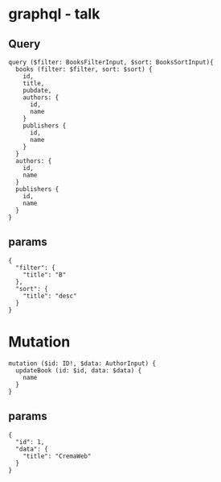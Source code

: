# graphql - talk

## Query

```gql
query ($filter: BooksFilterInput, $sort: BooksSortInput){
  books (filter: $filter, sort: $sort) {
    id,
    title,
    pubdate,
    authors: {
      id,
      name
    }
    publishers {
      id,
      name
    }
  }
  authors: {
    id,
    name
  }
  publishers {
    id,
    name
  }
}

```

## params
```
{
  "filter": {
    "title": "B"
  },
  "sort": {
    "title": "desc"
  }
}
```

# Mutation
```gql
mutation ($id: ID!, $data: AuthorInput) {
  updateBook (id: $id, data: $data) {
    name
  }
}
```

## params
```
{
  "id": 1,
  "data": {
    "title": "CremaWeb"
  }
}
```